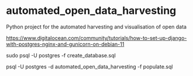 # automated_open_data_harvesting
Python project for the automated harvesting and visualisation of open data


https://www.digitalocean.com/community/tutorials/how-to-set-up-django-with-postgres-nginx-and-gunicorn-on-debian-11


sudo psql -U postgres -f create_database.sql

psql -U postgres -d automated_open_data_harvesting -f populate.sql  
